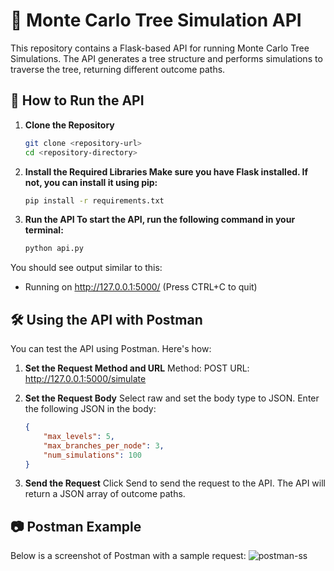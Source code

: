 # 🌳 Monte Carlo Tree Simulation API

This repository contains a Flask-based API for running Monte Carlo Tree Simulations. The API generates a tree structure and performs simulations to traverse the tree, returning different outcome paths.

## 🚀 How to Run the API

1. **Clone the Repository**
   ```bash
   git clone <repository-url>
   cd <repository-directory>
2. **Install the Required Libraries Make sure you have Flask installed. If not, you can install it using pip:**
    ```bash
    pip install -r requirements.txt

3. **Run the API To start the API, run the following command in your terminal:**
    ```bash
    python api.py
    
You should see output similar to this:

* Running on http://127.0.0.1:5000/ (Press CTRL+C to quit)

## 🛠️ Using the API with Postman
You can test the API using Postman. Here's how:

1. **Set the Request Method and URL**
    Method: POST
    URL: http://127.0.0.1:5000/simulate
2. **Set the Request Body**
    Select raw and set the body type to JSON. Enter the following JSON in the body:

    ```json
    {
        "max_levels": 5,
        "max_branches_per_node": 3,
        "num_simulations": 100
    }
    
3. **Send the Request**
Click Send to send the request to the API. The API will return a JSON array of outcome paths.

## 📷 Postman Example
Below is a screenshot of Postman with a sample request:
![postman-ss](postman-ss.png)